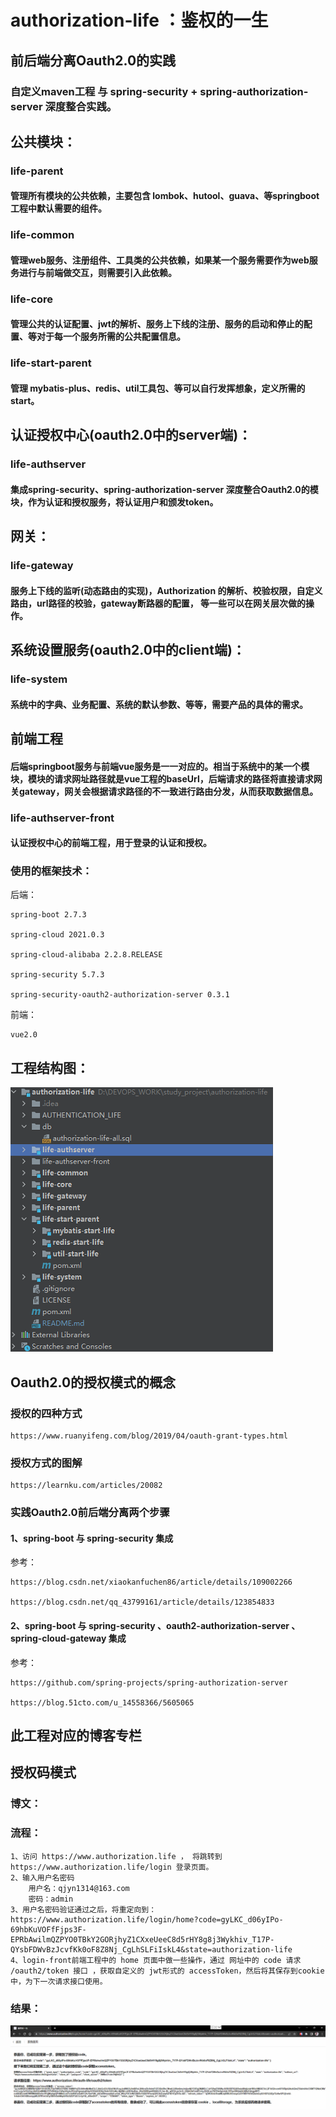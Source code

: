 # authorization-life ：鉴权的一生

## 前后端分离Oauth2.0的实践

### 自定义maven工程 与 spring-security + spring-authorization-server 深度整合实践。

## 公共模块：

### life-parent
#### 管理所有模块的公共依赖，主要包含 lombok、hutool、guava、等springboot工程中默认需要的组件。
### life-common
#### 管理web服务、注册组件、工具类的公共依赖，如果某一个服务需要作为web服务进行与前端做交互，则需要引入此依赖。
### life-core
#### 管理公共的认证配置、jwt的解析、服务上下线的注册、服务的启动和停止的配置、等对于每一个服务所需的公共配置信息。
### life-start-parent
#### 管理 mybatis-plus、redis、util工具包、等可以自行发挥想象，定义所需的start。

## 认证授权中心(oauth2.0中的server端)：

### life-authserver
#### 集成spring-security、spring-authorization-server 深度整合Oauth2.0的模块，作为认证和授权服务，将认证用户和颁发token。

## 网关：

### life-gateway
#### 服务上下线的监听(动态路由的实现)，Authorization 的解析、校验权限，自定义路由，url路径的校验，gateway断路器的配置， 等一些可以在网关层次做的操作。

## 系统设置服务(oauth2.0中的client端)：

### life-system
#### 系统中的字典、业务配置、系统的默认参数、等等，需要产品的具体的需求。

## 前端工程
#### 后端springboot服务与前端vue服务是一一对应的。相当于系统中的某一个模块，模块的请求网址路径就是vue工程的baseUrl，后端请求的路径将直接请求网关gateway，网关会根据请求路径的不一致进行路由分发，从而获取数据信息。
### life-authserver-front
#### 认证授权中心的前端工程，用于登录的认证和授权。

### 使用的框架技术：
后端：

    spring-boot 2.7.3

    spring-cloud 2021.0.3

    spring-cloud-alibaba 2.2.8.RELEASE

    spring-security 5.7.3

    spring-security-oauth2-authorization-server 0.3.1

前端：
    
    vue2.0

## 工程结构图：

![img.png](image/project_structure.png)


## Oauth2.0的授权模式的概念

### 授权的四种方式

    https://www.ruanyifeng.com/blog/2019/04/oauth-grant-types.html

### 授权方式的图解

    https://learnku.com/articles/20082

### 实践Oauth2.0前后端分离两个步骤

#### 1、spring-boot 与 spring-security 集成 
参考：

    https://blog.csdn.net/xiaokanfuchen86/article/details/109002266

    https://blog.csdn.net/qq_43799161/article/details/123854833

#### 2、spring-boot 与 spring-security 、oauth2-authorization-server 、 spring-cloud-gateway 集成
参考：

    https://github.com/spring-projects/spring-authorization-server

    https://blog.51cto.com/u_14558366/5605065

## 此工程对应的博客专栏



## 授权码模式

### 博文：

### 流程：

    1、访问 https://www.authorization.life ， 将跳转到 https://www.authorization.life/login 登录页面。
    2、输入用户名密码
        用户名：qjyn1314@163.com
        密码：admin
    3、用户名密码验证通过之后，将重定向到：https://www.authorization.life/login/home?code=gyLKC_d06yIPo-69hbKuVOFfFjps3F-EPRbAwilmQZPYO0TBkY2GORjhyZ1CXxeUeeC8d5rHY8g8j3Wykhiv_T17P-QYsbFDWvBzJcvfKk0oF8Z8Nj_CgLhSLFiIskL4&state=authorization-life
    4、login-front前端工程中的 home 页面中做一些操作，通过 网址中的 code 请求 /oauth2/token 接口 ，获取自定义的 jwt形式的 accessToken，然后将其保存到cookie中，为下一次请求接口使用。
### 结果：

![img.png](image/authorization-code.png)
